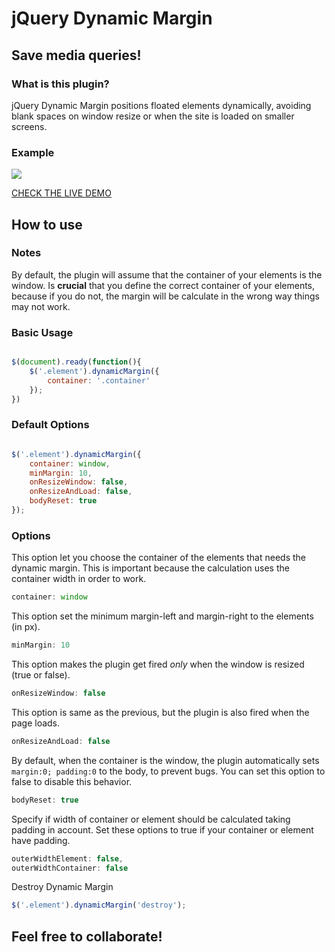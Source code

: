jQuery Dynamic Margin
==============

## Save media queries!

### What is this plugin?

jQuery Dynamic Margin positions floated elements dynamically, avoiding blank spaces on window resize or when the site is loaded on smaller screens.

### Example

<img src="example-img.jpg">

<a href="http://jsfiddle.net/pietrofxq/MTgD6"> CHECK THE LIVE DEMO</a>

## How to use

### Notes

By default, the plugin will assume that the container of your elements is the window. Is **crucial** that you define the correct container of your elements, because if you do not, the margin will be calculate in the wrong way things may not work.

### Basic Usage

```js

$(document).ready(function(){
    $('.element').dynamicMargin({
        container: '.container'
    });
})

```

### Default Options


```js

$('.element').dynamicMargin({
    container: window,
    minMargin: 10,
    onResizeWindow: false,
    onResizeAndLoad: false,
    bodyReset: true
});

```

### Options

This option let you choose the container of the elements that needs the dynamic margin. This is important because the calculation uses the container width in order to work.

```js
container: window
```

This option set the minimum margin-left and margin-right to the elements (in px).

```js
minMargin: 10
```

This option makes the plugin get fired *only* when the window is resized (true or false).

```js
onResizeWindow: false
```
This option is same as the previous, but the plugin is also fired when the page loads.

```js
onResizeAndLoad: false
```

By default, when the container is the window, the plugin automatically sets ```margin:0; padding:0``` to the body, to prevent bugs. You can set this option to false to disable this behavior.

```js
bodyReset: true
```

Specify if width of container or element should be calculated taking padding in account. Set these options to true if your container or element have padding.

```js
outerWidthElement: false,
outerWidthContainer: false
```

Destroy Dynamic Margin

```js
$('.element').dynamicMargin('destroy');
```

## Feel free to collaborate!
